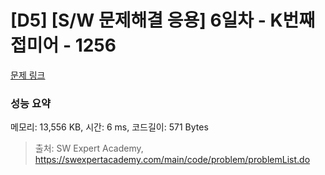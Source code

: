 # [D5] [S/W 문제해결 응용] 6일차 - K번째 접미어 - 1256 

[문제 링크](https://swexpertacademy.com/main/code/problem/problemDetail.do?contestProbId=AV18GHd6IskCFAZN) 

### 성능 요약

메모리: 13,556 KB, 시간: 6 ms, 코드길이: 571 Bytes



> 출처: SW Expert Academy, https://swexpertacademy.com/main/code/problem/problemList.do